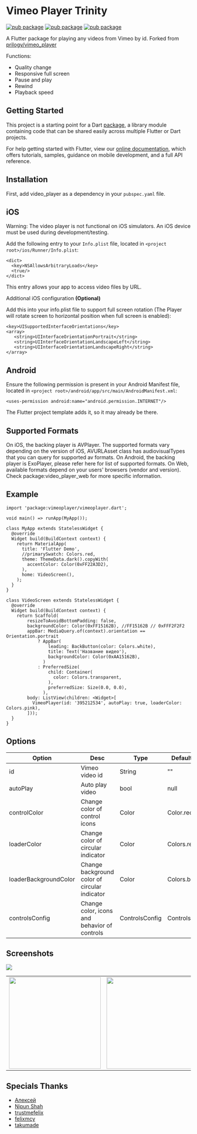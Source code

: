 # Vimeo Player Trinity
[![pub package](https://img.shields.io/pub/v/better_player.svg)](https://pub.dartlang.org/packages/better_player)
[![pub package](https://img.shields.io/github/license/jhomlala/betterplayer.svg?style=flat)](https://github.com/jhomlala/betterplayer)
[![pub package](https://img.shields.io/badge/platform-flutter-blue.svg)](https://github.com/jhomlala/betterplayer)

A Flutter package for playing any videos from Vimeo by id. Forked from [prilogy/vimeo_player](https://github.com/prilogy/vimeo_player) 

Functions:
* Quality change
* Responsive full screen
* Pause and play
* Rewind
* Playback speed

## Getting Started

This project is a starting point for a Dart
[package](https://flutter.dev/developing-packages/),
a library module containing code that can be shared easily across
multiple Flutter or Dart projects.

For help getting started with Flutter, view our 
[online documentation](https://flutter.dev/docs), which offers tutorials, 
samples, guidance on mobile development, and a full API reference.

## Installation
First, add video_player as a dependency in your `pubspec.yaml` file.

## iOS
Warning: The video player is not functional on iOS simulators. An iOS device must be used during development/testing.

Add the following entry to your `Info.plist` file, located in `<project root>/ios/Runner/Info.plist`:

```<key>NSAppTransportSecurity</key>
<dict>
  <key>NSAllowsArbitraryLoads</key>
  <true/>
</dict>
```
This entry allows your app to access video files by URL.

Additional iOS configuration **(Optional)**

Add this into your info.plist file to support full screen rotation (The Player will rotate screen to horizontal position when full screen is enabled):

```
<key>UISupportedInterfaceOrientations</key>
<array>
   <string>UIInterfaceOrientationPortrait</string>
   <string>UIInterfaceOrientationLandscapeLeft</string>
   <string>UIInterfaceOrientationLandscapeRight</string>
</array>
```

## Android
Ensure the following permission is present in your Android Manifest file, located in `<project root>/android/app/src/main/AndroidManifest.xml`:

```<uses-permission android:name="android.permission.INTERNET"/>```

The Flutter project template adds it, so it may already be there.

## Supported Formats
On iOS, the backing player is AVPlayer. The supported formats vary depending on the version of iOS, AVURLAsset class has audiovisualTypes that you can query for supported av formats.
On Android, the backing player is ExoPlayer, please refer here for list of supported formats.
On Web, available formats depend on your users' browsers (vendor and version). Check package:video_player_web for more specific information.

## Example

```import 'package:flutter/material.dart';
import 'package:vimeoplayer/vimeoplayer.dart';

void main() => runApp(MyApp());

class MyApp extends StatelessWidget {
  @override
  Widget build(BuildContext context) {
    return MaterialApp(
      title: 'Flutter Demo',
      //primarySwatch: Colors.red,
      theme: ThemeData.dark().copyWith(
        accentColor: Color(0xFF22A3D2),
      ),
      home: VideoScreen(),
    );
  }
}

class VideoScreen extends StatelessWidget {
  @override
  Widget build(BuildContext context) {
    return Scaffold(
        resizeToAvoidBottomPadding: false,
        backgroundColor: Color(0xFF15162B), //FF15162B // 0xFFF2F2F2
        appBar: MediaQuery.of(context).orientation == Orientation.portrait
            ? AppBar(
                leading: BackButton(color: Colors.white),
                title: Text('Название видео'),
                backgroundColor: Color(0xAA15162B),
              )
            : PreferredSize(
                child: Container(
                  color: Colors.transparent,
                ),
                preferredSize: Size(0.0, 0.0),
              ),
        body: ListView(children: <Widget>[
          VimeoPlayer(id: '395212534', autoPlay: true, loaderColor: Colors.pink),
        ]));
  }
}
```


## Options

| Option        | Desc                                 | Type  |Default Value | Required
|---------------|--------------------------------------|-------|--------------|-------
| id            | Vimeo video id                       |String | ""           | Y
| autoPlay      | Auto play video                      |bool   | null         | Y
| controlColor  | Change color of control icons        |Color  | Color.red    | N
| loaderColor   | Change color of circular indicator   |Color  | Colors.red   | N
| loaderBackgroundColor  | Change background color of circular indicator   |Color  | Colors.blue  | N
| controlsConfig   | Change color, icons and behavior of controls   |ControlsConfig  | ControlsConfig()   | N


## Screenshots

<table>
   <tr>
      <td>
         <img width="250px" src="https://raw.githubusercontent.com/takumade/vimeo_player_trinity/main/screenshots/1.jpg">
      </td>
      <td>
         <img width="250px" src="https://raw.githubusercontent.com/takumade/vimeo_player_trinity/main/screenshots/2.jpg">
      </td>
      <td>
         <img width="250px" src="https://raw.githubusercontent.com/takumade/vimeo_player_trinity/main/screenshots/3.jpg">
      </td>
      <td>
         <img width="250px" src="https://raw.githubusercontent.com/takumade/vimeo_player_trinity/main/screenshots/4.jpg">
      </td>
      <td>
         <img width="250px" src="https://raw.githubusercontent.com/takumade/vimeo_player_trinity/main/screenshots/5.jpg">
      </td>
      
   </tr>

  
   <img  src="https://raw.githubusercontent.com/takumade/vimeo_player_trinity/main/screenshots/7.jpg">

   
  </table>



## Specials Thanks

- [Алексей](https://github.com/aolychkin)
- [Nipun Shah](https://github.com/nvshah)
- [trustmefelix](https://github.com/trustmefelix)
- [felixmcy](https://github.com/felixmcy)
- [takumade](https://github.com/takumade)
